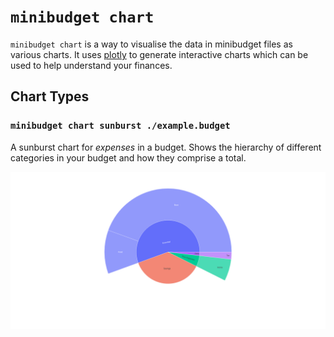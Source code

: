 # `minibudget chart`

`minibudget chart` is a way to visualise the data in minibudget
files as various charts. It uses [plotly](https://github.com/plotly/plotly.py) to generate interactive
charts which can be used to help understand your finances.

## Chart Types

### `minibudget chart sunburst ./example.budget`

A sunburst chart for *expenses* in a budget. Shows the hierarchy of
different categories in your budget and how they comprise a total.

![](./images/sunburst.png)
